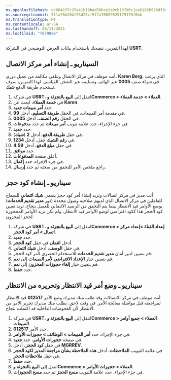 ```yaml
---
ms.openlocfilehash: dc8041f7c25e41b19bad58bce2e0cb167d6c1ceb102b576df8487981f7edc2c7
ms.sourcegitcommit: 511a76b204f93d23cf9f7a70059525f79170f6bb
ms.translationtype: HT
ms.contentlocale: ar-SA
ms.lasthandoff: 08/11/2021
ms.locfileid: "7079886"
---
```

لهذا التمرين، ننصحك باستخدام بيانات العرض التوضيحي في الشركة **USRT**.

## <a name="scenario---create-a-call-center-order"></a>السيناريو ـ إنشاء أمر مركز الاتصال
أنت موظف في مركز الاتصال وتتلقى مكالمة من عميل دوري، **Karen Berg**، الذي يرغب في شراء صنف **0005** عبر الهاتف وتسليمه عبر الشحن القياسي. لهذا التمرين، سوف تستخدم طريقة الدفع **شيك**.

1.  في شركة **USRT**، انتقل إلى **البيع بالتجزئة وCommerce > العملاء > خدمة العملاء**.
2.  في **خدمة العملاء**، ابحث عن **Karen**.
3.  حدد **أمر مبيعات جديد**.
4.  في مقدمة أمر المبيعات، في الحقل **طريقة التسليم**، أدخل **99**.
5.  في الحقل **رقم الصنف**، أدخل **0005**.
6.  في جزء الإجراء، حدد علامة تبويب **أمر مبيعات** ثم حدد **مدفوعات**.
7.  حدد **جديد**.
8.  في حقل **طريقة الدفع**، أدخل **2** (**شيك**).
9.  في **رقم الشيك** حقل، أدخل **1234**.
10. في حقل **مبلغ الدفع**، أدخل **4.59**.
11. حدد **موافق**.
12. أغلق صفحة **المدفوعات**.
13. في جزء الإجراء، حدد **إكمال**.
14. راجع ملخص الأمر للتحقق من صحته ثم حدد **إرسال**.


## <a name="scenario---create-a-hold-code"></a>سيناريو ـ إنشاء كود حجز
أنت مدير في مركز اتصالات وتريد إنشاء أمر كود حجز يسمى **شيك ائتماني** للسماح للعاملين في مركز الاتصال الذي لديهم صلاحية وصول محددة (دور **مدير تقديم الخدمات**) بوضع الأوامر قيد الانتظار بينما يتم التحقق من الرصيد الائتماني للعميل بنجاح. تريد تعيين كود الحجز هذا ككود افتراضي لوضع الأوامر قيد الانتظار، ولم تكن تريد الأوامر المحجوزة لحجز المخزون.

1.  في شركة **USRT**، انتقل إلى **البيع بالتجزئة وCommerce > إعداد القناة >إعداد مركز اتصال > أمر كود الحجز**. 
2.  حدد **جديد**.  
3.  أدخل **ائتمان** في حقل **كود الحجز**. 
4.  في حقل **الوصف**، أدخل **شيك ائتماني**. 
5.  قم بتعيين لدور أمان **مدير تقديم الخدمات** للاستخدام الحصري لأمر كود الحجز. 
6.  قم بتعيين خيار **الإعداد الافتراضي لأمر المبيعات** إلى **نعم**.  
7.  قم بتعيين خيار **إلغاء حجوزات المخزون** إلى **نعم**.
8.  حدد **حفظ**.

## <a name="scenario---put-an-order-on-hold-and-release-it-from-hold"></a>سيناريو ـ وضع أمر قيد الانتظار وتحريره من الانتظار
أنت موظف في مركز الاتصالات وقد طلب منك مديرك وضع الأمر **012517** قيد الانتظار لمراجعته قبل مواصلة معالجة الأمر. في وقت لاحق، يطلب منك مديرك تحرير الأمر من الانتظار لأن الفحوصات الداخلية قد اكتملت بنجاح.

1.  في شركة **USRT**، انتقل إلى **البيع بالتجزئة وCommerce > العملاء > جميع أوامر المبيعات**.
2.  حدد الأمر **012517**.
3.  في جزء الإجراء، حدد **أمر المبيعات > الوظائف > حجوزات الأوامر**.
4.  في صفحة **حجوزات الأوامر**، حدد **جديد**.
5.  في حقل **كود الحجز**، أدخل **MGRREV**.
6.  في علامة التبويب **الملاحظات**، أدخل **هذه الملاحظة بشأن مراجعة المدير لكود الحجز** في حقل **ملاحظات الحجز**.
7.  حدد **حفظ**.
8.  انتقل إلى **البيع بالتجزئة وCommerce > العملاء > حجوزات الأوامر**.
9.  في جزء الإجراء، حدد علامة التبويب **مسح الحجز** ثم حدد **مسح الحجوزات**.
